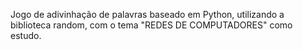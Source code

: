 Jogo de adivinhação de palavras baseado em Python, utilizando a biblioteca random, com o tema "REDES DE COMPUTADORES" como estudo.
